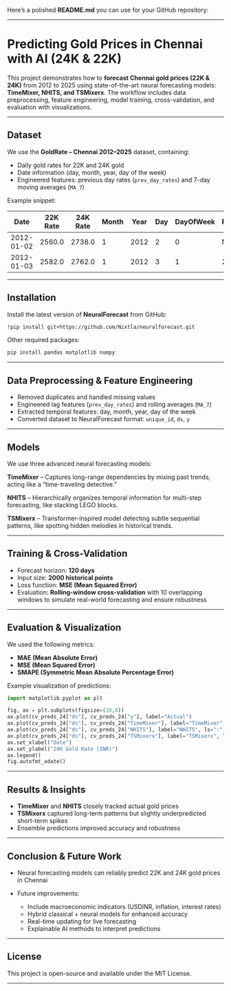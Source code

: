 Here’s a polished **README.md** you can use for your GitHub repository:

---

# Predicting Gold Prices in Chennai with AI (24K & 22K)

This project demonstrates how to **forecast Chennai gold prices (22K & 24K)** from 2012 to 2025 using state-of-the-art neural forecasting models: **TimeMixer, NHITS, and TSMixerx**. The workflow includes data preprocessing, feature engineering, model training, cross-validation, and evaluation with visualizations.

---

## **Dataset**

We use the **GoldRate – Chennai 2012–2025** dataset, containing:

* Daily gold rates for 22K and 24K gold
* Date information (day, month, year, day of the week)
* Engineered features: previous day rates (`prev_day_rates`) and 7-day moving averages (`MA_7`)

Example snippet:

| Date       | 22K Rate | 24K Rate | Month | Year | Day | DayOfWeek | Prev\_22K | Prev\_24K | MA\_7 |
| ---------- | -------- | -------- | ----- | ---- | --- | --------- | --------- | --------- | ----- |
| 2012-01-02 | 2560.0   | 2738.0   | 1     | 2012 | 2   | 0         | NaN       | NaN       | NaN   |
| 2012-01-03 | 2582.0   | 2762.0   | 1     | 2012 | 3   | 1         | 2560.0    | 2738.0    | NaN   |

---

## **Installation**

Install the latest version of **NeuralForecast** from GitHub:

```bash
!pip install git+https://github.com/Nixtla/neuralforecast.git
```

Other required packages:

```bash
pip install pandas matplotlib numpy
```

---

## **Data Preprocessing & Feature Engineering**

* Removed duplicates and handled missing values
* Engineered lag features (`prev_day_rates`) and rolling averages (`MA_7`)
* Extracted temporal features: day, month, year, day of the week
* Converted dataset to NeuralForecast format: `unique_id`, `ds`, `y`

---

## **Models**

We use three advanced neural forecasting models:

**TimeMixer** – Captures long-range dependencies by mixing past trends, acting like a “time-traveling detective.”

**NHITS** – Hierarchically organizes temporal information for multi-step forecasting, like stacking LEGO blocks.

**TSMixerx** – Transformer-inspired model detecting subtle sequential patterns, like spotting hidden melodies in historical trends.

---

## **Training & Cross-Validation**

* Forecast horizon: **120 days**
* Input size: **2000 historical points**
* Loss function: **MSE (Mean Squared Error)**
* Evaluation: **Rolling-window cross-validation** with 10 overlapping windows to simulate real-world forecasting and ensure robustness

---

## **Evaluation & Visualization**

We used the following metrics:

* **MAE (Mean Absolute Error)**
* **MSE (Mean Squared Error)**
* **SMAPE (Symmetric Mean Absolute Percentage Error)**

Example visualization of predictions:

```python
import matplotlib.pyplot as plt

fig, ax = plt.subplots(figsize=(10,8))
ax.plot(cv_preds_24["ds"], cv_preds_24["y"], label="Actual")
ax.plot(cv_preds_24["ds"], cv_preds_24["TimeMixer"], label="TimeMixer", ls="--")
ax.plot(cv_preds_24["ds"], cv_preds_24["NHITS"], label="NHITS", ls=":")
ax.plot(cv_preds_24["ds"], cv_preds_24["TSMixerx"], label="TSMixerx", ls="-.")
ax.set_xlabel("Date")
ax.set_ylabel("24K Gold Rate (INR)")
ax.legend()
fig.autofmt_xdate()
```

---

## **Results & Insights**

* **TimeMixer** and **NHITS** closely tracked actual gold prices
* **TSMixerx** captured long-term patterns but slightly underpredicted short-term spikes
* Ensemble predictions improved accuracy and robustness

---

## **Conclusion & Future Work**

* Neural forecasting models can reliably predict 22K and 24K gold prices in Chennai
* Future improvements:

  * Include macroeconomic indicators (USDINR, inflation, interest rates)
  * Hybrid classical + neural models for enhanced accuracy
  * Real-time updating for live forecasting
  * Explainable AI methods to interpret predictions

---

## **License**

This project is open-source and available under the MIT License.

---
